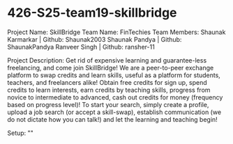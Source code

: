 # 426-S25-team19-skillbridge

Project Name: SkillBridge
Team Name: FinTechies
Team Members:
    Shaunak Karmarkar | Github: Shaunak2003
    Shaunak Pandya | Github: ShaunakPandya
    Ranveer Singh | Github: ransher-11

Project Description: 
    Get rid of expensive learning and guarantee-less freelancing, and come join SkillBridge! We are a peer-to-peer exchange platform to swap credits and learn skills, useful as a platform for students, teachers, and freelancers alike! Obtain free credits for sign up, spend credits to learn interests, earn credits by teaching skills, progress from novice to intermediate to advanced, cash out credits for money (frequency based on progress level)! To start your search, simply create a profile, upload a job search (or accept a skill-swap), establish communication (we do not dictate how you can talk!) and let the learning and teaching begin!

Setup:
    ""